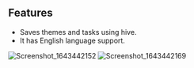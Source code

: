 ## Features

- Saves themes and tasks using hive.
- It has English language support.

![Screenshot_1643442152](https://user-images.githubusercontent.com/85228645/151652932-84916f6e-d04c-41c8-920a-2eed84e7d92a.png)
![Screenshot_1643442169](https://user-images.githubusercontent.com/85228645/151652935-b0be65cb-0598-494d-9483-a0978026e7b0.png)
